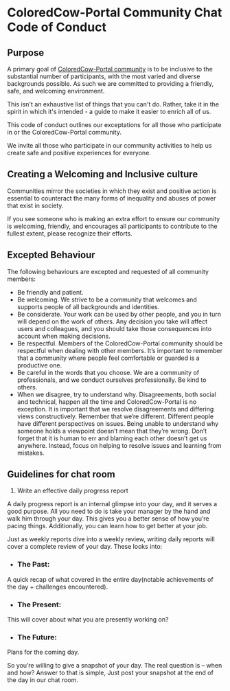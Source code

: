 # ColoredCow-Portal Community Chat Code of Conduct

## Purpose

A primary goal of [ColoredCow-Portal community](https://chat.google.com/room/AAAA3vnRMzI) is to be inclusive to the substantial number of participants, with the most varied and diverse backgrounds possible. As such we are committed to providing a friendly, safe, and welcoming environment.

This isn't an exhaustive list of things that you can't do. Rather, take it in the spirit in which it's intended - a guide to make it easier to enrich all of us.

This code of conduct outlines our exceptations for all those who participate in or the ColoredCow-Portal community.

We invite all those who participate in our community activities to help us create safe and positive experiences for everyone.

## Creating a Welcoming and Inclusive culture

Communities mirror the societies in which they exist and positive action is essential to counteract the many forms of inequality and abuses of power that exist in society.

If you see someone who is making an extra effort to ensure our community is welcoming, friendly, and encourages all participants to contribute to the fullest extent, please recognize their efforts.

## Excepted Behaviour

The following behaviours are excepted and requested of all community members:

* Be friendly and patient.
* Be welcoming. We strive to be a community that welcomes and supports people of all backgrounds and identities.
* Be considerate. Your work can be used by other people, and you in turn will depend on the work of others. Any decision you take will affect users and colleagues, and you should take those consequences into account when making decisions.
* Be respectful. Members of the ColoredCow-Portal community should be respectful when dealing with other members. It’s important to remember that a community where people feel comfortable or guarded is a productive one.
* Be careful in the words that you choose. We are a community of professionals, and we conduct ourselves professionally. Be kind to others.
* When we disagree, try to understand why. Disagreements, both social and technical, happen all the time and ColoredCow-Portal is no exception. It is important that we resolve disagreements and differing views constructively. Remember that we’re different. Different people have different perspectives on issues. Being unable to understand why someone holds a viewpoint doesn’t mean that they’re wrong. Don’t forget that it is human to err and blaming each other doesn’t get us anywhere. Instead, focus on helping to resolve issues and learning from mistakes.

## Guidelines for chat room

1. Write an effective daily progress report

A daily progress report is an internal glimpse into your day, and it serves a good purpose. All you need to do is take your manager by the hand and walk him through your day. This gives you a better sense of how you’re pacing things. Additionally, you can learn how to get better at your job.

Just as weekly reports dive into a weekly review, writing daily reports will cover a complete review of your day. These looks into:

* ### The Past:

A quick recap of what covered in the entire day(notable achievements of the day + challenges encountered).

* ### The Present:

This will cover about what you are presently working on?

* ### The Future:

Plans for the coming day.

So you’re willing to give a snapshot of your day. The real question is – when and how? Answer to that is simple, Just post your snapshot at the end of the day in our chat room.
